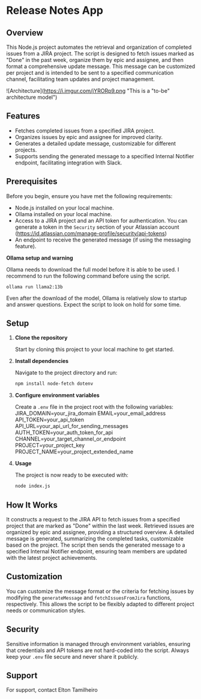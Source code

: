 # Release Notes App

## Overview

This Node.js project automates the retrieval and organization of completed issues from a JIRA project. The script is designed to fetch issues marked as "Done" in the past week, organize them by epic and assignee, and then format a comprehensive update message. This message can be customized per project and is intended to be sent to a specified communication channel, facilitating team updates and project management.

![Architecture](https://i.imgur.com/jYRORp9.png "This is a "to-be" architecture model")



## Features

- Fetches completed issues from a specified JIRA project.
- Organizes issues by epic and assignee for improved clarity.
- Generates a detailed update message, customizable for different projects.
- Supports sending the generated message to a specified Internal Notifier endpoint, facilitating integration with Slack.

## Prerequisites

Before you begin, ensure you have met the following requirements:
- Node.js installed on your local machine.
- Ollama installed on your local machine.
- Access to a JIRA project and an API token for authentication. You can generate a token in the `Security` section of your Atlassian account (https://id.atlassian.com/manage-profile/security/api-tokens)
- An endpoint to receive the generated message (if using the messaging feature).

**Ollama setup and warning**

Ollama needs to download the full model before it is able to be used. I recommend to run the following command before using the script.
```shell
ollama run llama2:13b
```

Even after the download of the model, Ollama is relatively slow to startup and answer questions. Expect the script to look on hold for some time.



## Setup

1. **Clone the repository**

   Start by cloning this project to your local machine to get started.

2. **Install dependencies**

   Navigate to the project directory and run:

   ```sh
   npm install node-fetch dotenv

3. **Configure environment variables**

   Create a `.env` file in the project root with the following variables:
        JIRA_DOMAIN=your_jira_domain
        EMAIL=your_email_address
        API_TOKEN=your_api_token
        API_URL=your_api_url_for_sending_messages
        AUTH_TOKEN=your_auth_token_for_api
        CHANNEL=your_target_channel_or_endpoint
        PROJECT=your_project_key
        PROJECT_NAME=your_project_extended_name

4. **Usage**

   The project is now ready to be executed with:

   ```sh
   node index.js

## How It Works

It constructs a request to the JIRA API to fetch issues from a specified project that are marked as "Done" within the last week. Retrieved issues are organized by epic and assignee, providing a structured overview. A detailed message is generated, summarizing the completed tasks, customizable based on the project. The script then sends the generated message to a specified Internal Notifier endpoint, ensuring team members are updated with the latest project achievements.

## Customization

You can customize the message format or the criteria for fetching issues by modifying the `generateMessage` and `fetchIssuesFromJira` functions, respectively. This allows the script to be flexibly adapted to different project needs or communication styles.

## Security

Sensitive information is managed through environment variables, ensuring that credentials and API tokens are not hard-coded into the script. Always keep your `.env` file secure and never share it publicly.

## Support

For support, contact Elton Tamilheiro

